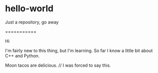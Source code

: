 # hello-world
Just a repository, go away

===========

Hi

I'm fairly new to this thing, but I'm learning.
So far I know a little bit about C++ and Python.

Moon tacos are delicious. // I was forced to say this.

